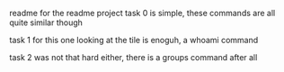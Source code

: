 readme for the readme project
task 0 is simple, these commands are all quite similar though

task 1 for this one looking at the tile is enoguh, a whoami command

task 2 was not that hard either, there is a groups command after all